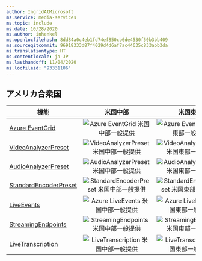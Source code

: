 ```yaml
---
author: IngridAtMicrosoft
ms.service: media-services
ms.topic: include
ms.date: 10/28/2020
ms.author: inhenkel
ms.openlocfilehash: 8dd84a0c4eb1fd74ef850cb6de4530f50b3bb409
ms.sourcegitcommit: 96918333d87f4029d4d6af7ac44635c833abb3da
ms.translationtype: HT
ms.contentlocale: ja-JP
ms.lasthandoff: 11/04/2020
ms.locfileid: "93331106"
---
```

<!--Feature availability in region-->

## <a name="united-states"></a>アメリカ合衆国

| 機能 | 米国中部 | 米国東部 | 米国東部 2 | 米国中北部 | 米国中南部 | 米国西部 | 米国西部 2 | 米国中西部|
| --- | :---: | :---: | :---: | :---: | :---: | :---: | :---: | :---: |
| [Azure EventGrid](../reacting-to-media-services-events.md) | ![Azure EventGrid 米国中部一般提供](../media/azure-clouds-regions/ga.svg) | ![Azure EventGrid 米国東部一般提供](../media/azure-clouds-regions/ga.svg) | ![Azure EventGrid 米国東部 2 一般提供](../media/azure-clouds-regions/ga.svg) | ![Azure EventGrid 米国中北部一般提供](../media/azure-clouds-regions/ga.svg) | ![Azure EventGrid 米国中南部一般提供](../media/azure-clouds-regions/ga.svg) | ![Azure EventGrid 米国西部一般提供](../media/azure-clouds-regions/ga.svg) | ![Azure EventGrid 米国西部 2 一般提供](../media/azure-clouds-regions/ga.svg) |  ![Azure EventGrid 米国中西部一般提供](../media/azure-clouds-regions/ga.svg) |
| [VideoAnalyzerPreset](../analyzing-video-audio-files-concept.md) | ![VideoAnalyzerPreset 米国中部一般提供](../media/azure-clouds-regions/ga.svg) | ![VideoAnalyzerPreset 米国東部一般提供](../media/azure-clouds-regions/ga.svg) | ![VideoAnalyzerPreset 米国東部 2 一般提供](../media/azure-clouds-regions/ga.svg) | ![VideoAnalyzerPreset 米国中北部一般提供](../media/azure-clouds-regions/ga.svg) | ![VideoAnalyzerPreset 米国中南部一般提供](../media/azure-clouds-regions/ga.svg) | ![VideoAnalyzerPreset 米国西部一般提供](../media/azure-clouds-regions/ga.svg) | ![VideoAnalyzerPreset 米国西部 2 一般提供](../media/azure-clouds-regions/ga.svg) |  ![VideoAnalyzerPreset 米国中西部一般提供](../media/azure-clouds-regions/ga.svg) |
| [AudioAnalyzerPreset](../analyzing-video-audio-files-concept.md) | ![AudioAnalyzerPreset 米国中部一般提供](../media/azure-clouds-regions/ga.svg) | ![AudioAnalyzerPreset 米国東部一般提供](../media/azure-clouds-regions/ga.svg) | ![AudioAnalyzerPreset 米国東部 2 一般提供](../media/azure-clouds-regions/ga.svg) | ![AudioAnalyzerPreset 米国中北部一般提供](../media/azure-clouds-regions/ga.svg) | ![AudioAnalyzerPreset 米国中南部一般提供](../media/azure-clouds-regions/ga.svg) |  ![AudioAnalyzerPreset 米国西部一般提供](../media/azure-clouds-regions/ga.svg) | ![AudioAnalyzerPreset 米国西部 2 一般提供](../media/azure-clouds-regions/ga.svg) |  ![AudioAnalyzerPreset 米国中西部一般提供](../media/azure-clouds-regions/ga.svg) |
| [StandardEncoderPreset](../encoding-concept.md) | ![StandardEncoderPreset 米国中部一般提供](../media/azure-clouds-regions/ga.svg) | ![StandardEncoderPreset 米国東部一般提供](../media/azure-clouds-regions/ga.svg) | ![StandardEncoderPreset 米国東部 2 一般提供](../media/azure-clouds-regions/ga.svg) | ![StandardEncoderPreset 米国中北部一般提供](../media/azure-clouds-regions/ga.svg) | ![StandardEncoderPreset 米国中南部一般提供](../media/azure-clouds-regions/ga.svg) |  ![StandardEncoderPreset 米国西部一般提供](../media/azure-clouds-regions/ga.svg) | ![StandardEncoderPreset 米国西部 2 一般提供](../media/azure-clouds-regions/ga.svg) |  ![StandardEncoderPreset 米国中西部一般提供](../media/azure-clouds-regions/ga.svg) |
| [LiveEvents](../live-streaming-overview.md) | ![Azure LiveEvents 米国中部一般提供](../media/azure-clouds-regions/ga.svg) | ![Azure LiveEvents 米国東部一般提供](../media/azure-clouds-regions/ga.svg) | ![Azure LiveEvents 米国東部 2 一般提供](../media/azure-clouds-regions/ga.svg) | ![Azure LiveEvents 米国中北部一般提供](../media/azure-clouds-regions/ga.svg) | ![Azure LiveEvents 米国中南部一般提供](../media/azure-clouds-regions/ga.svg) |  ![Azure LiveEvents 米国西部一般提供](../media/azure-clouds-regions/ga.svg) | ![Azure LiveEvents 米国西部 2 一般提供](../media/azure-clouds-regions/ga.svg) |  ![Azure LiveEvents 米国中西部一般提供](../media/azure-clouds-regions/ga.svg) |
| [StreamingEndpoints](../streaming-endpoint-concept.md) | ![StreamingEndpoints 米国中部一般提供](../media/azure-clouds-regions/ga.svg) | ![StreamingEndpoints 米国東部一般提供](../media/azure-clouds-regions/ga.svg) | ![StreamingEndpoints 米国東部 2 一般提供](../media/azure-clouds-regions/ga.svg) | ![StreamingEndpoints 米国中北部一般提供](../media/azure-clouds-regions/ga.svg) | ![StreamingEndpoints 米国中南部一般提供](../media/azure-clouds-regions/ga.svg) |![StreamingEndpoints 米国西部一般提供](../media/azure-clouds-regions/ga.svg) | ![StreamingEndpoints 米国西部 2 一般提供](../media/azure-clouds-regions/ga.svg) |  ![StreamingEndpoints 米国中西部一般提供](../media/azure-clouds-regions/ga.svg) |
| [LiveTranscription](../live-transcription.md) | ![LiveTranscription 米国中部一般提供](../media/azure-clouds-regions/ga.svg) | ![LiveTranscription 米国東部一般提供](../media/azure-clouds-regions/ga.svg) | ![LiveTranscription 米国東部 2 一般提供](../media/azure-clouds-regions/ga.svg) | ![LiveTranscription 米国中北部一般提供](../media/azure-clouds-regions/ga.svg) | ![LiveTranscription 米国中南部一般提供](../media/azure-clouds-regions/ga.svg) |![LiveTranscription 米国西部一般提供](../media/azure-clouds-regions/ga.svg) | ![LiveTranscription 米国西部 2 一般提供](../media/azure-clouds-regions/ga.svg) |  ![LiveTranscription 米国中西部一般提供](../media/azure-clouds-regions/ga.svg) |